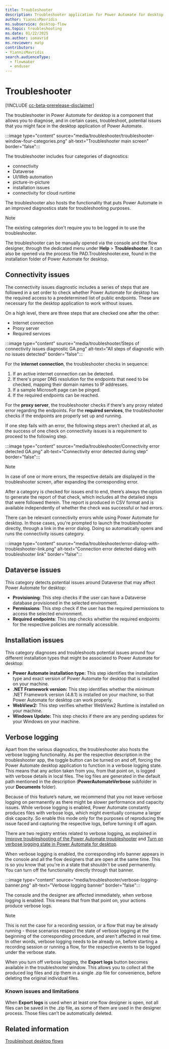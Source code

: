 ```yaml
---
title: Troubleshooter
description: Troubleshooter application for Power Automate for desktop.
author: YiannisMavridis
ms.subservice: desktop-flow
ms.topic: troubleshooting
ms.date: 01/22/2025
ms.author: iomavrid
ms.reviewer: matp
contributors:
- YiannisMavridis
search.audienceType: 
  - flowmaker
  - enduser
---
```


# Troubleshooter

[!INCLUDE [cc-beta-prerelease-disclaimer](actions-reference/includes/cc-beta-prerelease-disclaimer.md)]

The troubleshooter in Power Automate for desktop is a component that allows you to diagnose, and in certain cases, troubleshoot, potential issues that you might face in the desktop application of Power Automate.

:::image type="content" source="media/troubleshooter/troubleshooter-window-four-categories.png" alt-text="Troubleshooter main screen" border="false":::

The troubleshooter includes four categories of diagnostics:

* connectivity
* Dataverse
* UI/Web automation
* picture-in-picture
* installation issues
* connectivity for cloud runtime

The troubleshooter also hosts the functionality that puts Power Automate in an improved diagnostics state for troubleshooting purposes.

> [!NOTE]
> The existing categories don't require you to be logged in to use the troubleshooter.

The troubleshooter can be manually opened via the console and the flow designer, through the dedicated menu under **Help** > **Troubleshooter**. It can also be opened via the process file PAD.Troubleshooter.exe, found in the installation folder of Power Automate for desktop.

<!-- :::image type="content" source="media/troubleshooter/Troubleshooter option under Help menu.png" alt-text="Troubleshooter option under Help menu" border="false":::  -->

## Connectivity issues

The connectivity issues diagnostic includes a series of steps that are followed in a set order to check whether Power Automate for desktop has the required access to a predetermined list of public endpoints. These are necessary for the desktop application to work without issues.

On a high level, there are three steps that are checked one after the other:

* Internet connection
* Proxy server
* Required services

:::image type="content" source="media/troubleshooter/Steps of connectivity issues diagnostic GA.png" alt-text="All steps of diagnostic with no issues detected" border="false":::

For the **internet connection**, the troubleshooter checks in sequence:

1. If an active internet connection can be detected.
1. If there's proper DNS resolution for the endpoints that need to be checked, mapping their domain names to IP addresses.
1. If a sample Microsoft page can be pinged.
1. If the required endpoints can be reached.

For the **proxy server**, the troubleshooter checks if there's any proxy related error regarding the endpoints. For the **required services**, the troubleshooter checks if the endpoints are properly set up and running.

If one step fails with an error, the following steps aren't checked at all, as the success of one check on connectivity issues is a requirement to proceed to the following step.

:::image type="content" source="media/troubleshooter/Connectivity error detected GA.png" alt-text="Connectivity error detected during step" border="false":::

> [!NOTE]
> In case of one or more errors, the respective details are displayed in the troubleshooter screen, after expanding the corresponding error.

After a category is checked for issues end to end, there’s always the option to generate the report of that check, which includes all the detailed steps that were followed therein. The report is produced in CSV format and is available independently of whether the check was successful or had errors.

Τhere can be relevant connectivity errors while using Power Automate for desktop. In those cases, you're prompted to launch the troubleshooter directly, through a link in the error dialog. Doing so automatically opens and runs the connectivity issues category.

:::image type="content" source="media/troubleshooter/error-dialog-with-troubleshooter-link.png" alt-text="Connection error detected dialog with troubleshooter link" border="false":::

## Dataverse issues

This category detects potential issues around Dataverse that may affect Power Automate for desktop:

* **Provisioning**: This step checks if the user can have a Dataverse database provisioned in the selected environment.
* **Permissions**: This step check if the user has the required permissions to access the selected environment.
* **Required endpoints**: This step checks whether the required endpoints for the respective policies are normally accessible.

## Installation issues

This category diagnoses and troubleshoots potential issues around four different installation types that might be associated to Power Automate for desktop:

* **Power Automate installation type:** This step identifies the installation type and exact version of Power Automate for desktop that is installed on your machine.
* **.NET Framework version:** This step identifies whether the minimum .NET Framework version (4.8.1) is installed on your machine, so that Power Automate for desktop can work properly.
* **WebView2:** This step verifies whether WebView2 Runtime is installed on your machine.
* **Windows Update:** This step checks if there are any pending updates for your Windows on your machine.

## Verbose logging

Apart from the various diagnostics, the troubleshooter also hosts the verbose logging functionality. As per the respective description in the troubleshooter app, the toggle button can be turned on and off, forcing the Power Automate desktop application to function in a verbose logging state. This means that any action taken from you, from that point on, is logged with verbose details in local files. The log files are generated in the default path mentioned in the description (**PowerAutomateVerbose** subfolder in your **Documents** folder).

Because of this feature’s nature, we recommend that you not leave verbose logging on permanently as there might be slower performance and capacity issues. While verbose logging is enabled, Power Automate constantly produces files with verbose logs, which might eventually consume a larger disk capacity. So enable this mode only for the purposes of reproducing the issue faced and capturing the respective logs, before turning it off again.

There are two registry entries related to verbose logging, as explained in [Improve troubleshooting of the Power Automate troubleshooter](governance.md#improve-troubleshooting-of-the-power-automate-troubleshooter) and [Turn on verbose logging state in Power Automate for desktop](governance.md#turn-on-verbose-logging-state-in-power-automate-for-desktop).

When verbose logging is enabled, the corresponding info banner appears in the console and all the flow designers that are open at the same time. This is so you know that you're in a state that shouldn't be used permanently. You can turn off the functionality directly through that banner.

:::image type="content" source="media/troubleshooter/verbose-logging-banner.png" alt-text="Verbose logging banner" border="false":::

The console and the designer are affected immediately, when verbose logging is enabled. This means that from that point on, your actions produce verbose logs.

> [!NOTE]
> This is not the case for a recording session, or a flow that may be already running - those scenarios respect the state of verbose logging at the beginning of the corresponding procedure, and aren't affected in real time.
In other words, verbose logging needs to be already on, before starting a recording session or running a flow, for the respective events to be logged under the verbose state.

When you turn off verbose logging, the **Export logs** button becomes available in the troubleshooter window. This allows you to collect all the produced log files and zip them in a single .zip file for convenience, before deleting the original individual files.

### Known issues and limitations

When **Export logs** is used when at least one flow designer is open, not all files can be saved in the .zip file, as some of them are used in the designer process. Those files can’t be automatically deleted.

## Related information

[Troubleshoot desktop flows](troubleshoot.md)
